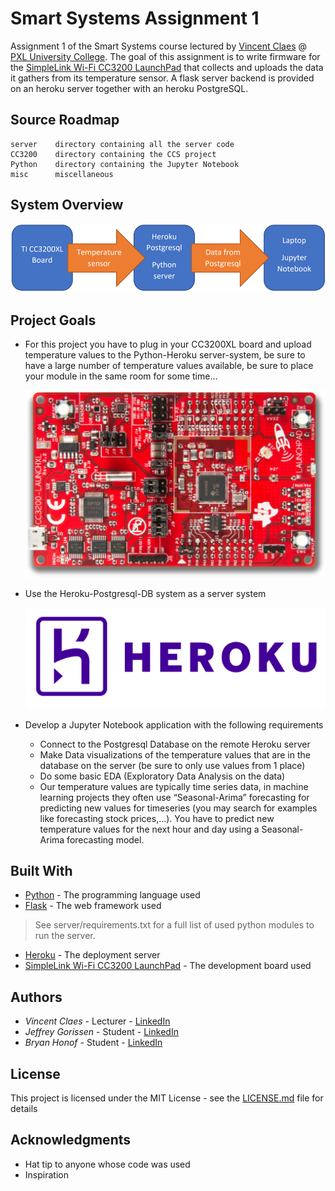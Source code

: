 # Smart Systems Assignment 1

Assignment 1 of the Smart Systems course lectured by [Vincent Claes](https://www.linkedin.com/in/vincentclaes/) @ [PXL University College](https://www.pxl.be).
The goal of this assignment is to write firmware for the [SimpleLink Wi-Fi CC3200 LaunchPad](http://www.ti.com/tool/CC3200-LAUNCHXL) that collects
and uploads the data it gathers from its temperature sensor.
A flask server backend is provided on an heroku server together with an heroku PostgreSQL.

## Source Roadmap

```
server    directory containing all the server code
CC3200    directory containing the CCS project
Python    directory containing the Jupyter Notebook
misc      miscellaneous
```

## System Overview

<p align="center"><img src="./misc/systemoverview.png"></p>

## Project Goals

* For this project you have to plug in your CC3200XL board and upload temperature values to
  the Python-Heroku server-system, be sure to have a large number of temperature values
  available, be sure to place your module in the same room for some time… 
  
  <p align="center"><img src="./misc/cc3200.png"></p>
  
* Use the Heroku-Postgresql-DB system as a server system
	<p align="center"><img src="./misc/heroku.png"></p>

* Develop a Jupyter Notebook application with the following requirements
    - Connect to the Postgresql Database on the remote Heroku server
    - Make Data visualizations of the temperature values that are in the database on the 
      server (be sure to only use values from 1 place)
    - Do some basic EDA (Exploratory Data Analysis on the data)
    - Our temperature values are typically time series data, in machine learning projects
      they often use “Seasonal-Arima” forecasting for predicting new values for timeseries
      (you may search for examples like forecasting stock prices,…). You have to predict new
      temperature values for the next hour and day using a Seasonal-Arima forecasting
      model.

## Built With

* [Python](https://www.python.org/) - The programming language used
* [Flask](http://flask.pocoo.org/) - The web framework used
> See server/requirements.txt for a full list of used python modules to run the server.
* [Heroku](https://www.heroku.com/home) - The deployment server
* [SimpleLink Wi-Fi CC3200 LaunchPad](http://www.ti.com/tool/CC3200-LAUNCHXL) - The development board used

## Authors

* *Vincent Claes*    - Lecturer - [LinkedIn](https://www.linkedin.com/in/vincentclaes/)
* *Jeffrey Gorissen* - Student  - [LinkedIn](https://www.linkedin.com/in/jeffrey-gorissen-6120a2142/)
* *Bryan Honof*      - Student  - [LinkedIn](https://www.linkedin.com/in/bryan-honof/)

## License

This project is licensed under the MIT License - see the [LICENSE.md](LICENSE.md) file for details

## Acknowledgments

* Hat tip to anyone whose code was used
* Inspiration

